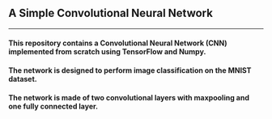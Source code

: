 ## A Simple Convolutional Neural Network

------------------------------------------

#### This repository contains a Convolutional Neural Network (CNN) implemented from scratch using TensorFlow and Numpy. 

#### The network is designed to perform image classification on the MNIST dataset.

#### The network is made of two convolutional layers with maxpooling and one fully connected layer.
